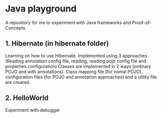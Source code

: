 # Java playground
A repository for me to experiment with Java frameworks and Proof-of-Concepts. 

## 1. Hibernate (in hibernate folder)
Learning on how to use Hibernate. Implemented using 3 approaches (Reading annotation config file, reading, reading pojo config file and properties configuration)  Classes are implemented in 2 ways (ordinary POJO and with annotations). Class mapping file (for nomal POJO), configuration files (for POJO and annotation approaches) and a utility file are created. 

## 2. HelloWorld
Experiment with debugger